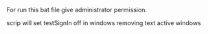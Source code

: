 For run this bat file give administrator permission. 

scrip will set testSignIn off in windows removing text active windows 